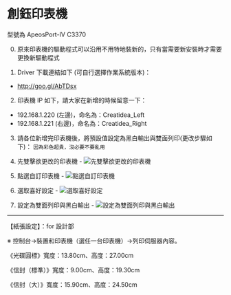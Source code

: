# 創鈺印表機
型號為 ApeosPort-IV C3370

0. 原來印表機的驅動程式可以沿用不用特地裝新的，只有當需要新安裝時才需要更換新驅動程式

1. Driver 下載連結如下 (可自行選擇作業系統版本)：
  - <http://goo.gl/AbTDsx>

2. 印表機 IP 如下，請大家在新增的時候留意一下：
  - 192.168.1.220 (左邊)，命名為：Creatidea_Left
  - 192.168.1.221 (右邊)，命名為：Creatidea_Right

3. 請各位新增完印表機後，將預設值設定為黑白輸出與雙面列印(更改步驟如下)：
`因為彩色超貴，沒必要不要亂用`

  1. 先雙擊欲更改的印表機
    - ![先雙擊欲更改的印表機](http://i.imgur.com/dT4aa92.png)

  2. 點選自訂印表機
    - ![點選自訂印表機](http://i.imgur.com/RMkPaAQ.png)

  3. 選取喜好設定
    - ![選取喜好設定](http://i.imgur.com/a3Ixwdt.png)

  4. 設定為雙面列印與黑白輸出
    - ![設定為雙面列印與黑白輸出](http://i.imgur.com/4ZA21HQ.png)

---

【紙張設定】：for 設計部

※ 控制台→裝置和印表機（選任一台印表機）→列印伺服器內容。

《光碟圓標》寬度：13.80cm、高度：27.00cm

《信封（標準）》寬度：9.00cm、高度：19.30cm

《信封（大）》寬度：15.90cm、高度：24.50cm
